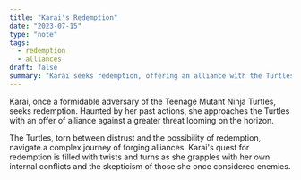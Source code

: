 ```yaml
---
title: "Karai's Redemption"
date: "2023-07-15"
type: "note"
tags:
  - redemption
  - alliances
draft: false
summary: "Karai seeks redemption, offering an alliance with the Turtles against a greater threat looming on the horizon."
---
```


Karai, once a formidable adversary of the Teenage Mutant Ninja Turtles, seeks redemption. Haunted by her past actions, she approaches the Turtles with an offer of alliance against a greater threat looming on the horizon.

The Turtles, torn between distrust and the possibility of redemption, navigate a complex journey of forging alliances. Karai's quest for redemption is filled with twists and turns as she grapples with her own internal conflicts and the skepticism of those she once considered enemies.
